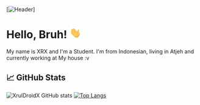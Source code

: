 [![Header](https://raw.githubusercontent.com/XrulDroidX/menu.webp "Header")]

# Hello, Bruh! <img src="https://raw.githubusercontent.com/XrulDroidX/XRX/master/wave.gif" width="30px">

My name is XRX and I'm a Student. I'm from Indonesian, living in Atjeh and currently working at My house :v

## &#x1f4c8; GitHub Stats
![XrulDroidX GitHub stats](https://github-readme-stats.vercel.app/api?username=XrulDroidX&show_icons=true&theme=radical)
[![Top Langs](https://github-readme-stats.vercel.app/api/top-langs/?username=XrulDroidX&layout=compact)](https://github.com/XrulDroidX/github-readme-stats)

